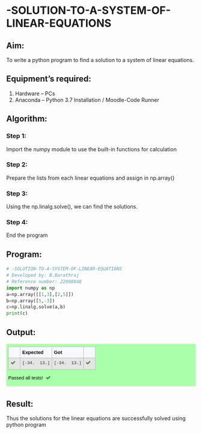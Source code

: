 # -SOLUTION-TO-A-SYSTEM-OF-LINEAR-EQUATIONS
## Aim:
To write a python program to find a solution to a system of linear equations.
## Equipment’s required:
1. 	Hardware – PCs
2. 	Anaconda – Python 3.7 Installation / Moodle-Code Runner
## Algorithm:
### Step 1: 
Import the numpy module to use the built-in functions for calculation
### Step 2: 
Prepare the lists from each linear equations and assign in np.array()
### Step 3: 
Using the np.linalg.solve(), we can find the solutions.
### Step 4: 
End the program
## Program:
```py
# -SOLUTION-TO-A-SYSTEM-OF-LINEAR-EQUATIONS
# Developed by: B.Barathraj
# Reference number: 22008848
import numpy as np
a=np.array([[1,3],[2,5]])
b=np.array([5,-3])
c=np.linalg.solve(a,b)
print(c)
```
## Output:
![output](/sol%20output.png)
## Result: 
Thus the solutions for the linear equations are successfully solved using python program

